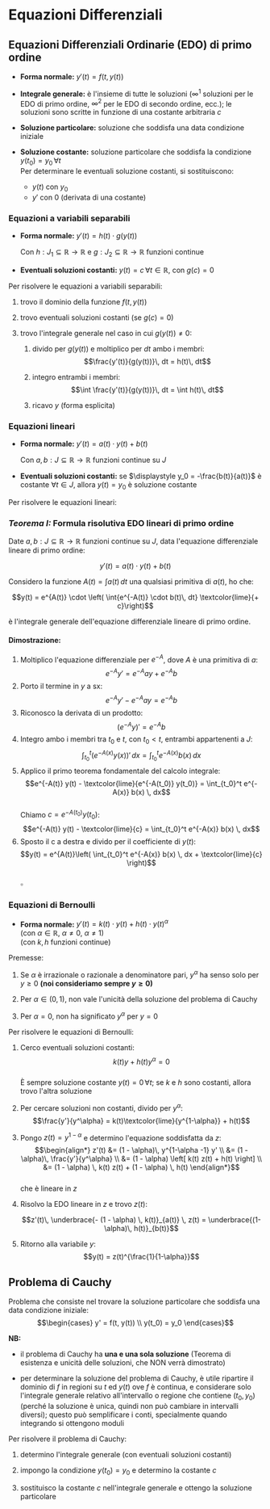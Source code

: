 # Equazioni Differenziali

## Equazioni Differenziali Ordinarie (EDO) di primo ordine

* **Forma normale:** $y'(t) = f(t, y(t))$

* **Integrale generale:** è l'insieme di tutte le soluzioni ($\infty^1$ soluzioni per le EDO di primo ordine, $\infty^2$ per le EDO di secondo ordine, ecc.); le soluzioni sono scritte in funzione di una costante arbitraria $c$

* **Soluzione particolare:** soluzione che soddisfa una data condizione iniziale

* **Soluzione costante:** soluzione particolare che soddisfa la condizione $y(t_0) = y_0\, \forall t$  
    Per determinare le eventuali soluzione costanti, si sostituiscono:
    * $y(t)$ con $y_0$
    * $y'$ con $0$ (derivata di una costante)


### Equazioni a variabili separabili

* **Forma normale:** $y'(t) = h(t) \cdot g(y(t))$  

    Con $h: J_1 \subseteq \mathbb{R} \to \mathbb{R}$ e $g: J_2 \subseteq \mathbb{R} \to \mathbb{R}$ funzioni continue

* **Eventuali soluzioni costanti:** $y(t) = c \, \forall t \in \mathbb{R}$, con $g(c) = 0$

Per risolvere le equazioni a variabili separabili:

1. trovo il dominio della funzione $f(t,y(t))$

2. trovo eventuali soluzioni costanti (se $g(c) = 0$)

3. trovo l'integrale generale nel caso in cui $g(y(t)) \neq 0$:
    
    1. divido per $g(y(t))$ e moltiplico per $dt$ ambo i membri:
        $$\frac{y'(t)}{g(y(t))}\, dt =  h(t)\, dt$$

    2. integro entrambi i membri:
        $$\int \frac{y'(t)}{g(y(t))}\, dt = \int h(t)\, dt$$

    3. ricavo $y$ (forma esplicita)

### Equazioni lineari

* **Forma normale:** $y'(t) = a(t) \cdot y(t) + b(t)$

    Con $a, b: J \subseteq \mathbb{R} \to \mathbb{R}$ funzioni continue su $J$

* **Eventuali soluzioni costanti:** se $\displaystyle y_0 = -\frac{b(t)}{a(t)}$ è costante $\forall t \in J$, allora $y(t) = y_0$ è soluzione costante

Per risolvere le equazioni lineari:

### ***Teorema I:*** Formula risolutiva EDO lineari di primo ordine

Date $a,b: J \subseteq \mathbb{R} \to \mathbb{R}$ funzioni continue su $J$, data l'equazione differenziale lineare di primo ordine:

$$y'(t) = a(t) \cdot y(t) + b(t)$$

Considero la funzione $A(t) = \displaystyle \int{a(t)}\, dt$ una qualsiasi primitiva di $a(t)$, ho che:

$$y(t) = e^{A(t)} \cdot \left( \int{e^{-A(t)} \cdot b(t)\, dt} \textcolor{lime}{+ c}\right)$$

è l'integrale generale dell'equazione differenziale lineare di primo ordine.

#### Dimostrazione:

1. Moltiplico l'equazione differenziale per $e^{-A}$, dove $A$ è una primitiva di $a$:  
    $$e^{-A}  y' = e^{-A} a y + e^{-A} b$$
2. Porto il termine in $y$ a sx:
    $$e^{-A} y' - e^{-A} a y = e^{-A} b$$
3. Riconosco la derivata di un prodotto:
    $$\left( e^{-A} y \right)' = e^{-A} b$$
4. Integro ambo i membri tra $t_0$ e $t$, con $t_0 < t$, entrambi appartenenti a $J$:
    $$\int_{t_0}^t \left( e^{-A(x)} y(x) \right)' \, dx = \int_{t_0}^t e^{-A(x)} b(x) \, dx$$
5. Applico il primo teorema fondamentale del calcolo integrale:
    $$e^{-A(t)} y(t) - \textcolor{lime}{e^{-A(t_0)} y(t_0)} = \int_{t_0}^t e^{-A(x)} b(x) \, dx$$  
    Chiamo $c = e^{-A(t_0)} y(t_0)$:  
    $$e^{-A(t)} y(t) - \textcolor{lime}{c} = \int_{t_0}^t e^{-A(x)} b(x) \, dx$$  
6. Sposto il c a destra e divido per il coefficiente di $y(t)$:
    $$y(t) = e^{A(t)}\left( \int_{t_0}^t e^{-A(x)} b(x) \, dx + \textcolor{lime}{c} \right)$$  
$\square$

### Equazioni di Bernoulli

* **Forma normale:** $y'(t) = k(t) \cdot y(t) + h(t) \cdot y(t)^\alpha$  
    (con $\alpha \in \mathbb{R},\ \alpha \ne 0,\ \alpha \ne 1$)  
    (con $k, h$ funzioni continue)

Premesse:

1. Se $\alpha$ è irrazionale o razionale a denominatore pari, $y^\alpha$ ha senso solo per $y \ge 0$ **(noi consideriamo sempre $y \ge 0$)**

2. Per $\alpha \in (0, 1)$, non vale l'unicità della soluzione del problema di Cauchy

3. Per $\alpha = 0$, non ha significato $y^\alpha$ per $y = 0$

Per risolvere le equazioni di Bernoulli:

1. Cerco eventuali soluzioni costanti:  
    $$k(t)y + h(t) y^\alpha = 0$$  
    È sempre soluzione costante $y(t) = 0\, \forall t$; se $k$ e $h$ sono costanti, allora trovo l'altra soluzione

2. Per cercare soluzioni non costanti, divido per $y^\alpha$:
    $$\frac{y'}{y^\alpha} = k(t)\textcolor{lime}{y^{1-\alpha}} + h(t)$$
    
3. Pongo $z(t) = y^{1- \alpha}$ e determino l'equazione soddisfatta da $z$:
    $$\begin{align*}
        z'(t) &= (1 - \alpha)\, y^{1-\alpha -1} y' \\
        &= (1 - \alpha)\, \frac{y'}{y^\alpha} \\
        &= (1 - \alpha) \left[ k(t) z(t) + h(t) \right] \\
        &= (1 - \alpha) \, k(t) z(t) + (1 - \alpha) \, h(t)
    \end{align*}$$  
    che è lineare in $z$

4. Risolvo la EDO lineare in $z$ e trovo $z(t)$:

    $$z'(t)\, \underbrace{- (1 - \alpha) \, k(t)}_{a(t)} \, z(t) = \underbrace{(1-\alpha)\, h(t)}_{b(t)}$$

5. Ritorno alla variabile $y$:
    $$y(t) = z(t)^{\frac{1}{1-\alpha}}$$

## Problema di Cauchy

Problema che consiste nel trovare la soluzione particolare che soddisfa una data condizione iniziale:  
    $$\begin{cases}
        y' = f(t, y(t)) \\
        y(t_0) = y_0
    \end{cases}$$  

**NB:**
* il problema di Cauchy ha **una e una sola soluzione** (Teorema di esistenza e unicità delle soluzioni, che NON verrà dimostrato)

* per determinare la soluzione del problema di Cauchy, è utile ripartire il dominio di $f$ in regioni su $t$ ed $y(t)$ ove $f$ è continua, e considerare solo l'integrale generale relativo all'intervallo o regione che contiene $(t_0, y_0)$ (perché la soluzione è unica, quindi non può cambiare in intervalli diversi); questo può semplificare i conti, specialmente quando integrando si ottengono moduli

Per risolvere il problema di Cauchy:  

1. determino l'integrale generale (con eventuali soluzioni costanti)

2. impongo la condizione $y(t_0) = y_0$ e determino la costante $c$

3. sostituisco la costante $c$ nell'integrale generale e ottengo la soluzione particolare

